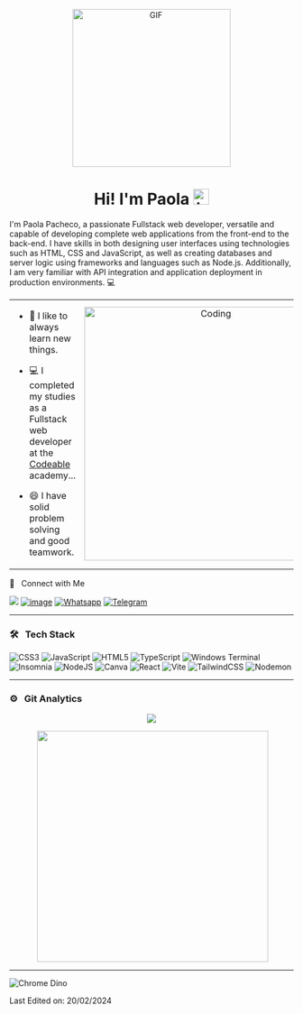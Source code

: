 <p align="center">
<img alt="GIF" src="https://github.com/arsentieva/arsentieva/blob/main/code.gif?raw=true" height="280" />
 <p/>
<h1 align="center"> Hi! I'm Paola <img src="https://user-images.githubusercontent.com/1303154/88677602-1635ba80-d120-11ea-84d8-d263ba5fc3c0.gif" width="28px" alt="hi"></h1>


I'm Paola Pacheco, a passionate Fullstack web developer, versatile and capable of developing complete web applications from the front-end to the back-end. I have skills in both designing user interfaces using technologies such as HTML, CSS and JavaScript, as well as creating databases and server logic using frameworks and languages ​​such as Node.js. Additionally, I am very familiar with API integration and application deployment in production environments.  💻


<!-- TODO: Add last video link -->

<table align="center">
<tr border="none">
<td width="50%" align="left">
  

- :seedling: I like to always learn new things.

- :computer: I completed my studies as a Fullstack web developer at the <a href="https://www.codeable.la/">Codeable</a> academy...
  
- 😄 I have solid problem solving and good teamwork.
  

</td>
<td width="50%" align="center">

  <img align="center" alt="Coding" width="450" src="https://repository-images.githubusercontent.com/588181932/e36ec678-7984-4cdd-8e4c-a3932772ff8e">

  
  </td>
</tr>
</table>

🤝 &nbsp; Connect with Me


[<img src="https://img.shields.io/badge/linkedin-%230077B5.svg?&style=for-the-badge&logo=linkedin&logoColor=white" />](https://www.linkedin.com/in/paola-carolina-pacheco-carusi-09801a1a7)
[![image](https://img.shields.io/badge/Gmail-D14836?style=for-the-badge&logo=gmail&logoColor=white)](mailto:paolapachecocarusi@gmail.com)
[![Whatsapp](https://img.shields.io/badge/WhatsApp-25D366?style=for-the-badge&logo=whatsapp&logoColor=white)](https://wa.me/51938113340)
[![Telegram](https://img.shields.io/badge/Telegram-2CA5E0?style=for-the-badge&logo=telegram&logoColor=white)](https://t.me/PaolaPachecoCarusi)

<hr>

### 🛠 &nbsp; Tech Stack

![CSS3](https://img.shields.io/badge/css3-%231572B6.svg?style=flat-square&logo=css3&logoColor=white) ![JavaScript](https://img.shields.io/badge/javascript-%23323330.svg?style=flat-square&logo=javascript&logoColor=%23F7DF1E) ![HTML5](https://img.shields.io/badge/html5-%23E34F26.svg?style=flat-square&logo=html5&logoColor=white) ![TypeScript](https://img.shields.io/badge/typescript-%23007ACC.svg?style=flat-square&logo=typescript&logoColor=white) ![Windows Terminal](https://img.shields.io/badge/Windows%20Terminal-%234D4D4D.svg?style=flat-square&logo=windows-terminal&logoColor=white) ![Insomnia](https://img.shields.io/badge/Insomnia-black?style=flat-square&logo=insomnia&logoColor=5849BE) ![NodeJS](https://img.shields.io/badge/node.js-6DA55F?style=flat-square&logo=node.js&logoColor=white) ![Canva](https://img.shields.io/badge/Canva-%2300C4CC.svg?style=flat-square&logo=Canva&logoColor=white) ![React](https://img.shields.io/badge/react-%2320232a.svg?style=flat-square&logo=react&logoColor=%2361DAFB) ![Vite](https://img.shields.io/badge/vite-%23646CFF.svg?style=flat-square&logo=vite&logoColor=white) ![TailwindCSS](https://img.shields.io/badge/tailwindcss-%2338B2AC.svg?style=flat-square&logo=tailwind-css&logoColor=white) ![Nodemon](https://img.shields.io/badge/NODEMON-%23323330.svg?style=flat-square&logo=nodemon&logoColor=%BBDEAD)
<hr>

### ⚙️ &nbsp; Git Analytics
 
<p align="center"><img align="center" src="https://github-readme-stats.vercel.app/api?username=carusi99&theme=dark&show_icons=true" /></p>
<p align="center">&nbsp;<img align="center" src="https://github-readme-stats.vercel.app/api/top-langs/?username=carusi99&theme=dark&layout=compact" width="410" /></p>

------

 <!--
**UjwalKandi/UjwalKandi** is a ✨ _special_ ✨ repository because its `README.md` (this file) appears on your GitHub profile.
-->

![Chrome Dino](https://mir-s3-cdn-cf.behance.net/project_modules/max_1200/4ff07986208593.5d9a654e92f36.gif)

Last Edited on: 20/02/2024
